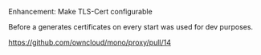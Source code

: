 Enhancement: Make TLS-Cert configurable

Before a generates certificates on every start was used for dev purposes.

https://github.com/owncloud/mono/proxy/pull/14
